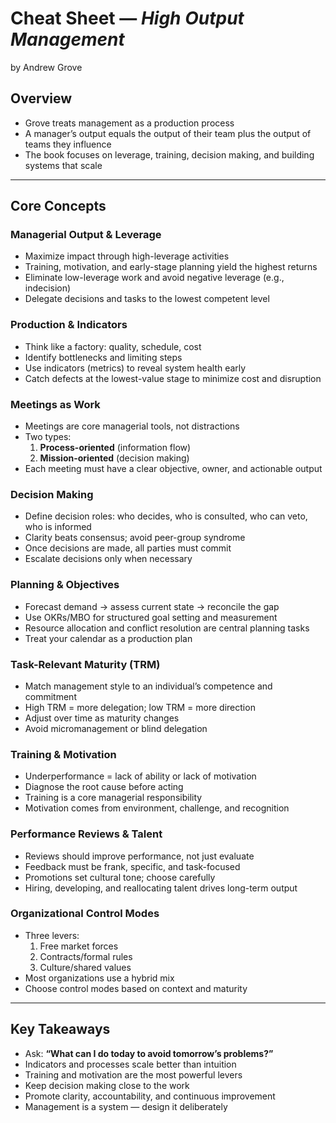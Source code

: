 # Cheat Sheet — *High Output Management*

by Andrew Grove

## Overview  

- Grove treats management as a production process
- A manager’s output equals the output of their team plus the output of teams they influence
- The book focuses on leverage, training, decision making, and building systems that scale

---

## Core Concepts

### Managerial Output & Leverage  

- Maximize impact through high-leverage activities
- Training, motivation, and early-stage planning yield the highest returns
- Eliminate low-leverage work and avoid negative leverage (e.g., indecision)
- Delegate decisions and tasks to the lowest competent level

### Production & Indicators  

- Think like a factory: quality, schedule, cost
- Identify bottlenecks and limiting steps
- Use indicators (metrics) to reveal system health early
- Catch defects at the lowest-value stage to minimize cost and disruption

### Meetings as Work  

- Meetings are core managerial tools, not distractions
- Two types:  
  1. **Process-oriented** (information flow)  
  2. **Mission-oriented** (decision making)  
- Each meeting must have a clear objective, owner, and actionable output

### Decision Making  

- Define decision roles: who decides, who is consulted, who can veto, who is informed
- Clarity beats consensus; avoid peer-group syndrome
- Once decisions are made, all parties must commit
- Escalate decisions only when necessary

### Planning & Objectives  

- Forecast demand → assess current state → reconcile the gap
- Use OKRs/MBO for structured goal setting and measurement
- Resource allocation and conflict resolution are central planning tasks
- Treat your calendar as a production plan

### Task-Relevant Maturity (TRM)  

- Match management style to an individual’s competence and commitment
- High TRM = more delegation; low TRM = more direction
- Adjust over time as maturity changes
- Avoid micromanagement or blind delegation

### Training & Motivation  

- Underperformance = lack of ability or lack of motivation
- Diagnose the root cause before acting
- Training is a core managerial responsibility
- Motivation comes from environment, challenge, and recognition

### Performance Reviews & Talent  

- Reviews should improve performance, not just evaluate
- Feedback must be frank, specific, and task-focused
- Promotions set cultural tone; choose carefully
- Hiring, developing, and reallocating talent drives long-term output

### Organizational Control Modes  

- Three levers:  
  1. Free market forces  
  2. Contracts/formal rules  
  3. Culture/shared values  
- Most organizations use a hybrid mix
- Choose control modes based on context and maturity

---

## Key Takeaways

- Ask: **“What can I do today to avoid tomorrow’s problems?”**  
- Indicators and processes scale better than intuition
- Training and motivation are the most powerful levers
- Keep decision making close to the work
- Promote clarity, accountability, and continuous improvement
- Management is a system — design it deliberately
